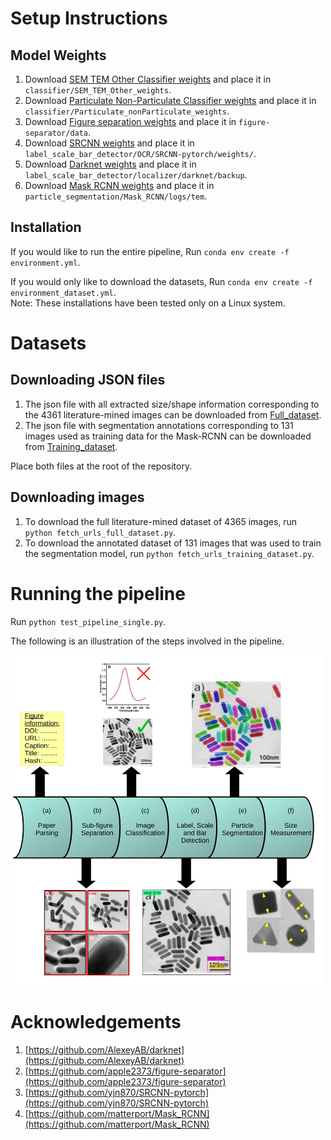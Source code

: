 # Setup Instructions

## Model Weights
1) Download [SEM TEM Other Classifier weights](https://drive.google.com/file/d/1WcFTsYAxBUp5jic2rsLEHb6fW7Pw9PEn/view?usp=sharing) and place it in `classifier/SEM_TEM_Other_weights`.
3) Download [Particulate Non-Particulate Classifier weights](https://drive.google.com/file/d/1buy3jZ_sVOo9absjWqk8MYwhjFk6JNJC/view?usp=sharing) and place it in `classifier/Particulate_nonParticulate_weights`.
3) Download [Figure separation weights](https://drive.google.com/file/d/18moIauxgQR2-b4XRF7MAzseyq_8WGJ9D/view?usp=sharing) and place it in `figure-separator/data`.
4) Download [SRCNN weights](https://drive.google.com/file/d/1zmBxzC9SVJm9vciOPLbKzVIVlH09UZtW/view?usp=sharing) and place it in `label_scale_bar_detector/OCR/SRCNN-pytorch/weights/`.
5) Download [Darknet weights](https://drive.google.com/file/d/1CR0chidAN8x7LLWcLHYz4QR7pHfsQB8-/view?usp=sharing) and place it in `label_scale_bar_detector/localizer/darknet/backup`.
6) Download [Mask RCNN weights](https://drive.google.com/file/d/1JwXbYScYNlds5g5JHFwEZLwI5eShyaj4/view?usp=sharing) and place it in `particle_segmentation/Mask_RCNN/logs/tem`.

## Installation

If you would like to run the entire pipeline,
Run `conda env create -f environment.yml`.  

If you would only like to download the datasets,
Run `conda env create -f environment_dataset.yml`.  
Note: These installations have been tested only on a Linux system.

# Datasets
## Downloading JSON files
1) The json file with all extracted size/shape information corresponding to the 4361 literature-mined images can be downloaded from [Full_dataset](https://drive.google.com/file/d/16_qaY6YwLIKzWaio_RfzZJJDwZO59eJG/view?usp=sharing).
2) The json file with segmentation annotations corresponding to 131 images used as training data for the Mask-RCNN can be downloaded from [Training_dataset](https://drive.google.com/file/d/110WaFu40nF-LRCFa1nO8BO-bP_IejXZT/view?usp=sharing).   
   
Place both files at the root of the repository.

## Downloading images
1) To download the full literature-mined dataset of 4365 images, run `python fetch_urls_full_dataset.py`.
2) To download the annotated dataset of 131 images that was used to train the segmentation model, run `python fetch_urls_training_dataset.py`. 

# Running the pipeline

Run `python test_pipeline_single.py`.  

The following is an illustration of the steps involved in the pipeline.

<img src="docs/pipeline_figure.png" width=500>

# Acknowledgements

1) [https://github.com/AlexeyAB/darknet](https://github.com/AlexeyAB/darknet)
2) [https://github.com/apple2373/figure-separator](https://github.com/apple2373/figure-separator)
3) [https://github.com/yjn870/SRCNN-pytorch](https://github.com/yjn870/SRCNN-pytorch)
4) [https://github.com/matterport/Mask_RCNN](https://github.com/matterport/Mask_RCNN)
